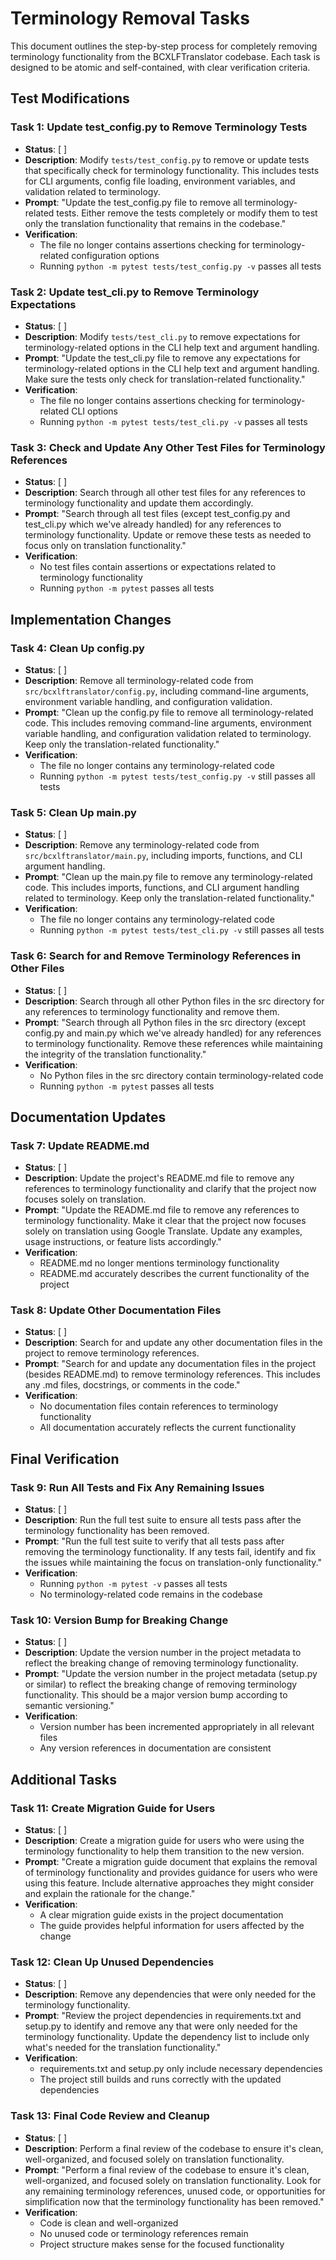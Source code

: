 # Terminology Removal Tasks

This document outlines the step-by-step process for completely removing terminology functionality from the BCXLFTranslator codebase. Each task is designed to be atomic and self-contained, with clear verification criteria.

## Test Modifications

### Task 1: Update test_config.py to Remove Terminology Tests

- **Status**: [ ]
- **Description**: Modify `tests/test_config.py` to remove or update tests that specifically check for terminology functionality. This includes tests for CLI arguments, config file loading, environment variables, and validation related to terminology.
- **Prompt**: "Update the test_config.py file to remove all terminology-related tests. Either remove the tests completely or modify them to test only the translation functionality that remains in the codebase."
- **Verification**:
  - The file no longer contains assertions checking for terminology-related configuration options
  - Running `python -m pytest tests/test_config.py -v` passes all tests

### Task 2: Update test_cli.py to Remove Terminology Expectations

- **Status**: [ ]
- **Description**: Modify `tests/test_cli.py` to remove expectations for terminology-related options in the CLI help text and argument handling.
- **Prompt**: "Update the test_cli.py file to remove any expectations for terminology-related options in the CLI help text and argument handling. Make sure the tests only check for translation-related functionality."
- **Verification**:
  - The file no longer contains assertions checking for terminology-related CLI options
  - Running `python -m pytest tests/test_cli.py -v` passes all tests

### Task 3: Check and Update Any Other Test Files for Terminology References

- **Status**: [ ]
- **Description**: Search through all other test files for any references to terminology functionality and update them accordingly.
- **Prompt**: "Search through all test files (except test_config.py and test_cli.py which we've already handled) for any references to terminology functionality. Update or remove these tests as needed to focus only on translation functionality."
- **Verification**:
  - No test files contain assertions or expectations related to terminology functionality
  - Running `python -m pytest` passes all tests

## Implementation Changes

### Task 4: Clean Up config.py

- **Status**: [ ]
- **Description**: Remove all terminology-related code from `src/bcxlftranslator/config.py`, including command-line arguments, environment variable handling, and configuration validation.
- **Prompt**: "Clean up the config.py file to remove all terminology-related code. This includes removing command-line arguments, environment variable handling, and configuration validation related to terminology. Keep only the translation-related functionality."
- **Verification**:
  - The file no longer contains any terminology-related code
  - Running `python -m pytest tests/test_config.py -v` still passes all tests

### Task 5: Clean Up main.py

- **Status**: [ ]
- **Description**: Remove any terminology-related code from `src/bcxlftranslator/main.py`, including imports, functions, and CLI argument handling.
- **Prompt**: "Clean up the main.py file to remove any terminology-related code. This includes imports, functions, and CLI argument handling related to terminology. Keep only the translation-related functionality."
- **Verification**:
  - The file no longer contains any terminology-related code
  - Running `python -m pytest tests/test_cli.py -v` still passes all tests

### Task 6: Search for and Remove Terminology References in Other Files

- **Status**: [ ]
- **Description**: Search through all other Python files in the src directory for any references to terminology functionality and remove them.
- **Prompt**: "Search through all Python files in the src directory (except config.py and main.py which we've already handled) for any references to terminology functionality. Remove these references while maintaining the integrity of the translation functionality."
- **Verification**:
  - No Python files in the src directory contain terminology-related code
  - Running `python -m pytest` passes all tests

## Documentation Updates

### Task 7: Update README.md

- **Status**: [ ]
- **Description**: Update the project's README.md file to remove any references to terminology functionality and clarify that the project now focuses solely on translation.
- **Prompt**: "Update the README.md file to remove any references to terminology functionality. Make it clear that the project now focuses solely on translation using Google Translate. Update any examples, usage instructions, or feature lists accordingly."
- **Verification**:
  - README.md no longer mentions terminology functionality
  - README.md accurately describes the current functionality of the project

### Task 8: Update Other Documentation Files

- **Status**: [ ]
- **Description**: Search for and update any other documentation files in the project to remove terminology references.
- **Prompt**: "Search for and update any documentation files in the project (besides README.md) to remove terminology references. This includes any .md files, docstrings, or comments in the code."
- **Verification**:
  - No documentation files contain references to terminology functionality
  - All documentation accurately reflects the current functionality

## Final Verification

### Task 9: Run All Tests and Fix Any Remaining Issues

- **Status**: [ ]
- **Description**: Run the full test suite to ensure all tests pass after the terminology functionality has been removed.
- **Prompt**: "Run the full test suite to verify that all tests pass after removing the terminology functionality. If any tests fail, identify and fix the issues while maintaining the focus on translation-only functionality."
- **Verification**:
  - Running `python -m pytest -v` passes all tests
  - No terminology-related code remains in the codebase

### Task 10: Version Bump for Breaking Change

- **Status**: [ ]
- **Description**: Update the version number in the project metadata to reflect the breaking change of removing terminology functionality.
- **Prompt**: "Update the version number in the project metadata (setup.py or similar) to reflect the breaking change of removing terminology functionality. This should be a major version bump according to semantic versioning."
- **Verification**:
  - Version number has been incremented appropriately in all relevant files
  - Any version references in documentation are consistent

## Additional Tasks

### Task 11: Create Migration Guide for Users

- **Status**: [ ]
- **Description**: Create a migration guide for users who were using the terminology functionality to help them transition to the new version.
- **Prompt**: "Create a migration guide document that explains the removal of terminology functionality and provides guidance for users who were using this feature. Include alternative approaches they might consider and explain the rationale for the change."
- **Verification**:
  - A clear migration guide exists in the project documentation
  - The guide provides helpful information for users affected by the change

### Task 12: Clean Up Unused Dependencies

- **Status**: [ ]
- **Description**: Remove any dependencies that were only needed for the terminology functionality.
- **Prompt**: "Review the project dependencies in requirements.txt and setup.py to identify and remove any that were only needed for the terminology functionality. Update the dependency list to include only what's needed for the translation functionality."
- **Verification**:
  - requirements.txt and setup.py only include necessary dependencies
  - The project still builds and runs correctly with the updated dependencies

### Task 13: Final Code Review and Cleanup

- **Status**: [ ]
- **Description**: Perform a final review of the codebase to ensure it's clean, well-organized, and focused solely on translation functionality.
- **Prompt**: "Perform a final review of the codebase to ensure it's clean, well-organized, and focused solely on translation functionality. Look for any remaining terminology references, unused code, or opportunities for simplification now that the terminology functionality has been removed."
- **Verification**:
  - Code is clean and well-organized
  - No unused code or terminology references remain
  - Project structure makes sense for the focused functionality
